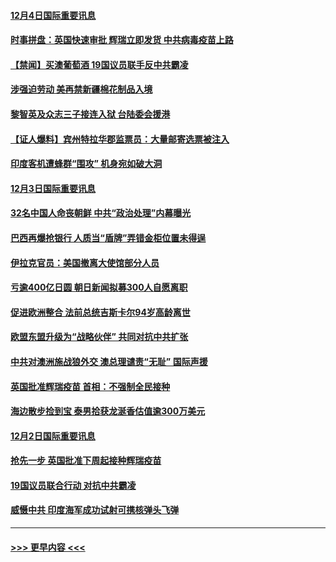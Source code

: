#### [12月4日国际重要讯息](../pages/prog202/a103002198.md?t=12050551) 
#### [时事拼盘：英国快速审批 辉瑞立即发货 中共病毒疫苗上路](../pages/prog202/a103001729.md?t=12050551) 
#### [【禁闻】买澳葡萄酒 19国议员联手反中共霸凌](../pages/prog202/a103001607.md?t=12050551) 
#### [涉强迫劳动 美再禁新疆棉花制品入境](../pages/prog202/a103001520.md?t=12050551) 
#### [黎智英及众志三子接连入狱 台陆委会援港](../pages/prog202/a103001501.md?t=12050551) 
#### [【证人爆料】宾州特拉华郡监票员：大量邮寄选票被注入](../pages/prog202/a103001505.md?t=12050551) 
#### [印度客机遭蜂群“围攻” 机身宛如破大洞](../pages/prog202/a103001355.md?t=12050551) 
#### [12月3日国际重要讯息](../pages/prog202/a103001317.md?t=12050551) 
#### [32名中国人命丧朝鲜 中共“政治处理”内幕曝光](../pages/prog202/a103001251.md?t=12050551) 
#### [巴西再爆抢银行 人质当“盾牌”弄错金柜位置未得逞](../pages/prog202/a103001045.md?t=12050551) 
#### [伊拉克官员：美国撤离大使馆部分人员](../pages/prog202/a103001012.md?t=12050551) 
#### [亏逾400亿日圆 朝日新闻拟募300人自愿离职](../pages/prog202/a103000978.md?t=12050551) 
#### [促进欧洲整合 法前总统吉斯卡尔94岁高龄离世](../pages/prog202/a103000923.md?t=12050551) 
#### [欧盟东盟升级为“战略伙伴” 共同对抗中共扩张](../pages/prog202/a103000833.md?t=12050551) 
#### [中共对澳洲施战狼外交 澳总理谴责“无耻” 国际声援](../pages/prog202/a103000807.md?t=12050551) 
#### [英国批准辉瑞疫苗 首相：不强制全民接种](../pages/prog202/a103000749.md?t=12050551) 
#### [海边散步捡到宝 泰男拾获龙涎香估值逾300万美元](../pages/prog202/a103000479.md?t=12050551) 
#### [12月2日国际重要讯息](../pages/prog202/a103000336.md?t=12050551) 
#### [抢先一步 英国批准下周起接种辉瑞疫苗](../pages/prog202/a103000304.md?t=12050551) 
#### [19国议员联合行动 对抗中共霸凌](../pages/prog202/a103000290.md?t=12050551) 
#### [威慑中共 印度海军成功试射可携核弹头飞弹](../pages/prog202/a102999122.md?t=12050551) 

----
#### [ >>> 更早内容 <<< ](../indexes/prog202-earlier.md)

